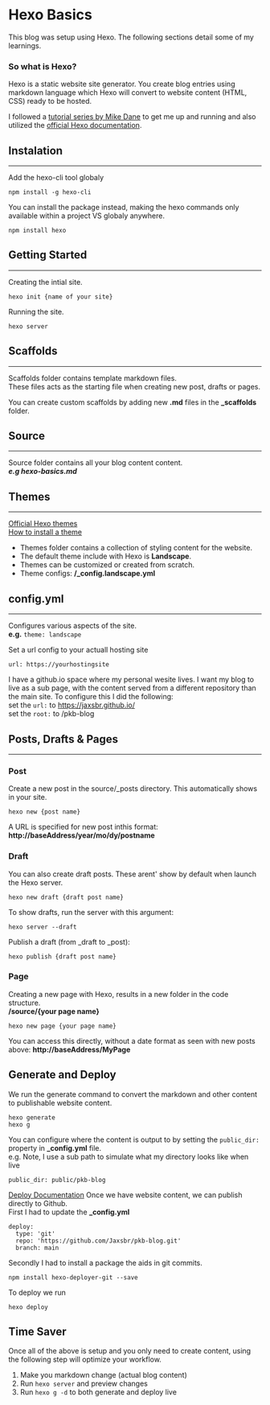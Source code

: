 # Hexo Basics

This blog was setup using Hexo. The following sections detail some of my learnings.

### So what is Hexo?

Hexo is a static website site generator. You create blog entries using markdown language which Hexo will convert to website content (HTML, CSS) ready to be hosted.

I followed a [tutorial series by Mike Dane](https://www.youtube.com/watch?v=Kt7u5kr_P5o&list=PLLAZ4kZ9dFpOMJR6D25ishrSedvsguVSm) to get me up and running and also utilized the [official Hexo documentation](https://hexo.io/docs/).


## Instalation

---

Add the hexo-cli tool globaly  
```
npm install -g hexo-cli
```

You can install the package instead, making the hexo commands only available within a project VS globaly anywhere.  
```
npm install hexo
```


## Getting Started

---

Creating the intial site.  
```
hexo init {name of your site}
```

Running the site.  
```
hexo server
```

## Scaffolds

---

Scaffolds folder contains template markdown files.  
These files acts as the starting file when creating new post, drafts or pages.  

You can create custom scaffolds by adding new **.md** files in the **_scaffolds** folder.

## Source

---

Source folder contains all your blog content content.  
***e.g hexo-basics.md***

## Themes

---

[Official Hexo themes](https://hexo.io/themes/)  
[How to install a theme](https://www.youtube.com/watch?v=A-muxF_6plc&list=PLLAZ4kZ9dFpOMJR6D25ishrSedvsguVSm&index=10)
- Themes folder contains a collection of styling content for the website.  
- The default theme include with Hexo is **Landscape**.  
- Themes can be customized or created from scratch.  
- Theme configs: **/_config.landscape.yml**


## config.yml

---

Configures various aspects of the site.  
**e.g.** `theme: landscape`

Set a url config to your actuall hosting site
```
url: https://yourhostingsite
```

I have a github.io space where my personal wesite lives. I want my blog to live as a sub page, with the content served from a different repository than the main site. To configure this I did the following:  
set the `url:` to https://jaxsbr.github.io/  
set the `root:` to /pkb-blog


## Posts, Drafts & Pages

---

### Post

Create a new post in the source/_posts directory. This automatically shows in your site.  
```
hexo new {post name}
```

A URL is specified for new post inthis format:
**http://baseAddress/year/mo/dy/postname**


### Draft

You can also create draft posts. These arent' show by default when launch the Hexo server.  
```
hexo new draft {draft post name}
```

To show drafts, run the server with this argument:  
```
hexo server --draft
```

Publish a draft (from _draft to _post):  
```
hexo publish {draft post name}
```

### Page

Creating a new page with Hexo, results in a new folder in the code structure.  
**/source/{your page name}**  
```
hexo new page {your page name}
```

You can access this directly, without a date format as seen with new posts above:
**http://baseAddress/MyPage**

## Generate and Deploy

We run the generate command to convert the markdown and other content to publishable website content.
```
hexo generate
hexo g
```

You can configure where the content is output to by setting the `public_dir:` property in **_config.yml** file.  
e.g. Note, I use a sub path to simulate what my directory looks like when live
```
public_dir: public/pkb-blog
```

[Deploy Documentation](https://hexo.io/docs/one-command-deployment)
Once we have website content, we can publish directly to Github.  
First I had to update the **_config.yml**
```
deploy:
  type: 'git'
  repo: 'https://github.com/Jaxsbr/pkb-blog.git'
  branch: main
```

Secondly I had to install a package the aids in git commits.
```
npm install hexo-deployer-git --save
```

To deploy we run
```
hexo deploy
```

## Time Saver

Once all of the above is setup and you only need to create content, using the following step will optimize your workflow.

1. Make you markdown change (actual blog content)
2. Run `hexo server` and preview changes
3. Run `hexo g -d` to both generate and deploy live